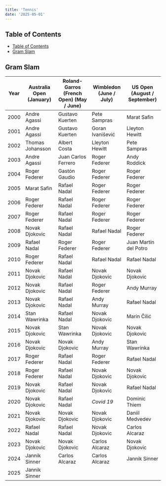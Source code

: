 ```yaml
---
title: 'Tennis'
date: '2025-05-01'
---
```


## Table of Contents

- [Table of Contents](#table-of-contents)
- [Gram Slam](#gram-slam)

## Gram Slam

| Year | Australia Open (January) | Roland-Garros (French Open) (May / June) | Wimbledon (June / July) | US Open (August / September) |
| ---- | ------------------------ | ---------------------------------------- | ----------------------- | ---------------------------- |
| 2000 | Andre Agassi             | Gustavo Kuerten                          | Pete Sampras            | Marat Safin                  |
| 2001 | Andre Agassi             | Gustavo Kuerten                          | Goran Ivanišević        | Lleyton Hewitt               |
| 2002 | Thomas Johansson         | Albert Costa                             | Lleyton Hewitt          | Pete Sampras                 |
| 2003 | Andre Agassi             | Juan Carlos Ferrero                      | Roger Federer           | Andy Roddick                 |
| 2004 | Roger Federer            | Gastón Gaudio                            | Roger Federer           | Roger Federer                |
| 2005 | Marat Safin              | Rafael Nadal                             | Roger Federer           | Roger Federer                |
| 2006 | Roger Federer            | Rafael Nadal                             | Roger Federer           | Roger Federer                |
| 2007 | Roger Federer            | Rafael Nadal                             | Roger Federer           | Roger Federer                |
| 2008 | Novak Djokovic           | Rafael Nadal                             | Rafael Nadal            | Roger Federer                |
| 2009 | Rafael Nadal             | Roger Federer                            | Roger Federer           | Juan Martín del Potro        |
| 2010 | Roger Federer            | Rafael Nadal                             | Rafael Nadal            | Rafael Nadal                 |
| 2011 | Novak Djokovic           | Rafael Nadal                             | Novak Djokovic          | Novak Djokovic               |
| 2012 | Novak Djokovic           | Rafael Nadal                             | Roger Federer           | Andy Murray                  |
| 2013 | Novak Djokovic           | Rafael Nadal                             | Andy Murray             | Rafael Nadal                 |
| 2014 | Stan Wawrinka            | Rafael Nadal                             | Novak Djokovic          | Marin Čilić                  |
| 2015 | Novak Djokovic           | Stan Wawrinka                            | Novak Djokovic          | Novak Djokovic               |
| 2016 | Novak Djokovic           | Novak Djokovic                           | Andy Murray             | Stan Wawrinka                |
| 2017 | Roger Federer            | Rafael Nadal                             | Roger Federer           | Rafael Nadal                 |
| 2018 | Roger Federer            | Rafael Nadal                             | Novak Djokovic          | Novak Djokovic               |
| 2019 | Novak Djokovic           | Rafael Nadal                             | Novak Djokovic          | Rafael Nadal                 |
| 2020 | Novak Djokovic           | Rafael Nadal                             | _Covid 19_              | Dominic Thiem                |
| 2021 | Novak Djokovic           | Novak Djokovic                           | Novak Djokovic          | Daniil Medvedev              |
| 2022 | Rafael Nadal             | Rafael Nadal                             | Novak Djokovic          | Carlos Alcaraz               |
| 2023 | Novak Djokovic           | Novak Djokovic                           | Carlos Alcaraz          | Novak Djokovic               |
| 2024 | Jannik Sinner            | Carlos Alcaraz                           | Carlos Alcaraz          | Jannik Sinner                |
| 2025 | Jannik Sinner            |                                          |                         |                              |
